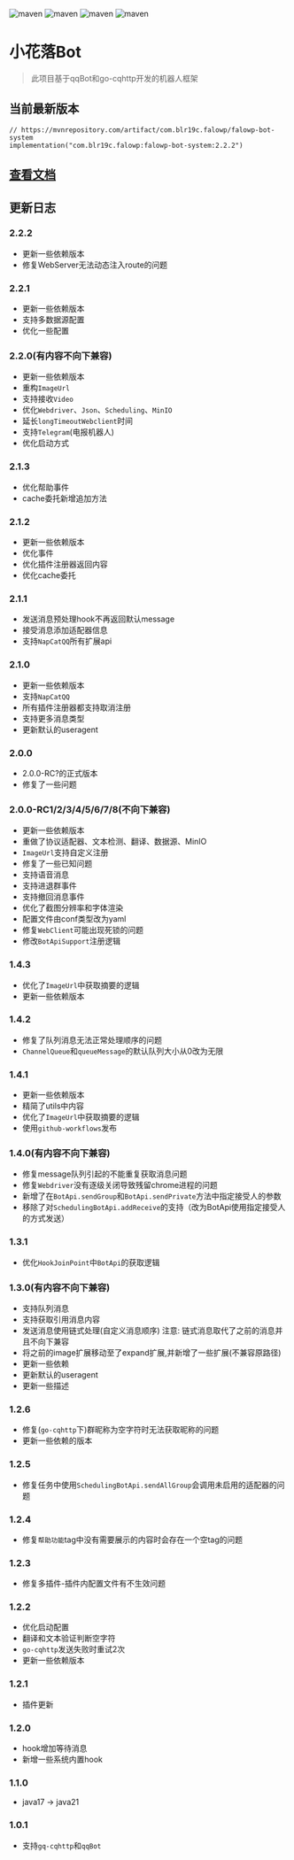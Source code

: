 ![maven](https://img.shields.io/badge/Kotlin-2.0.0-blue.svg)
![maven](https://img.shields.io/badge/Ktor-3.0.0-a.svg)
![maven](https://img.shields.io/badge/go--cqhttp-1.2.0-red)
![maven](https://img.shields.io/badge/qq-bot-red)

# 小花落Bot

> 此项目基于qqBot和go-cqhttp开发的机器人框架

## 当前最新版本

```
// https://mvnrepository.com/artifact/com.blr19c.falowp/falowp-bot-system
implementation("com.blr19c.falowp:falowp-bot-system:2.2.2")
```

## [查看文档](https://falowp.blr19c.com)

## 更新日志

### 2.2.2

* 更新一些依赖版本
* 修复WebServer无法动态注入route的问题

### 2.2.1

* 更新一些依赖版本
* 支持多数据源配置
* 优化一些配置

### 2.2.0(有内容不向下兼容)

* 更新一些依赖版本
* 重构`ImageUrl`
* 支持接收`Video`
* 优化`Webdriver`、`Json`、`Scheduling`、`MinIO`
* 延长`longTimeoutWebclient`时间
* 支持`Telegram`(电报机器人)
* 优化启动方式

### 2.1.3

* 优化帮助事件
* cache委托新增追加方法

### 2.1.2

* 更新一些依赖版本
* 优化事件
* 优化插件注册器返回内容
* 优化cache委托

### 2.1.1

* 发送消息预处理hook不再返回默认message
* 接受消息添加适配器信息
* 支持`NapCatQQ`所有扩展api

### 2.1.0

* 更新一些依赖版本
* 支持`NapCatQQ`
* 所有插件注册器都支持取消注册
* 支持更多消息类型
* 更新默认的useragent

### 2.0.0

* 2.0.0-RC?的正式版本
* 修复了一些问题

### 2.0.0-RC1/2/3/4/5/6/7/8(不向下兼容)

* 更新一些依赖版本
* 重做了协议适配器、文本检测、翻译、数据源、MinIO
* `ImageUrl`支持自定义注册
* 修复了一些已知问题
* 支持语音消息
* 支持进退群事件
* 支持撤回消息事件
* 优化了截图分辨率和字体渲染
* 配置文件由conf类型改为yaml
* 修复`WebClient`可能出现死锁的问题
* 修改`BotApiSupport`注册逻辑

### 1.4.3

* 优化了`ImageUrl`中获取摘要的逻辑
* 更新一些依赖版本

### 1.4.2

* 修复了队列消息无法正常处理顺序的问题
* `ChannelQueue`和`queueMessage`的默认队列大小从0改为无限

### 1.4.1

* 更新一些依赖版本
* 精简了utils中内容
* 优化了`ImageUrl`中获取摘要的逻辑
* 使用`github-workflows`发布

### 1.4.0(有内容不向下兼容)

* 修复message队列引起的不能重复获取消息问题
* 修复`Webdriver`没有逐级关闭导致残留chrome进程的问题
* 新增了在`BotApi.sendGroup`和`BotApi.sendPrivate`方法中指定接受人的参数
* 移除了对`SchedulingBotApi.addReceive`的支持（改为BotApi使用指定接受人的方式发送）

### 1.3.1

* 优化`HookJoinPoint`中`BotApi`的获取逻辑

### 1.3.0(有内容不向下兼容)

* 支持队列消息
* 支持获取引用消息内容
* 发送消息使用链式处理(自定义消息顺序) 注意: 链式消息取代了之前的消息并且不向下兼容
* 将之前的image扩展移动至了expand扩展,并新增了一些扩展(不兼容原路径)
* 更新一些依赖
* 更新默认的useragent
* 更新一些描述

### 1.2.6

* 修复(`go-cqhttp`下)群昵称为空字符时无法获取昵称的问题
* 更新一些依赖的版本

### 1.2.5

* 修复任务中使用`SchedulingBotApi.sendAllGroup`会调用未启用的适配器的问题

### 1.2.4

* 修复`帮助功能`tag中没有需要展示的内容时会存在一个空tag的问题

### 1.2.3

* 修复多插件-插件内配置文件有不生效问题

### 1.2.2

* 优化启动配置
* 翻译和文本验证判断空字符
* `go-cqhttp`发送失败时重试2次
* 更新一些依赖版本

### 1.2.1

* 插件更新

### 1.2.0

* hook增加等待消息
* 新增一些系统内置hook

### 1.1.0

* java17 -> java21

### 1.0.1

* 支持`gq-cqhttp`和`qqBot`
